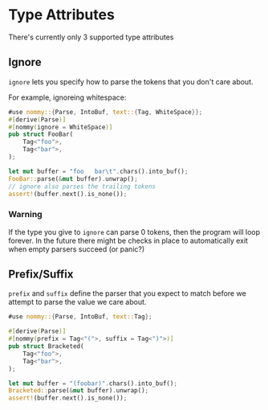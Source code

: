 # Type Attributes

There's currently only 3 supported type attributes

## Ignore

`ignore` lets you specify how to parse the tokens that you don't care about.

For example, ignoreing whitespace:

```rust
#use nommy::{Parse, IntoBuf, text::{Tag, WhiteSpace}};
#[derive(Parse)]
#[nommy(ignore = WhiteSpace)]
pub struct FooBar(
    Tag<"foo">,
    Tag<"bar">,
);

let mut buffer = "foo   bar\t".chars().into_buf();
FooBar::parse(&mut buffer).unwrap();
// ignore also parses the trailing tokens
assert!(buffer.next().is_none());
```

### Warning

If the type you give to `ignore` can parse 0 tokens, then the program will loop forever.
In the future there might be checks in place to automatically exit when empty parsers succeed (or panic?)

## Prefix/Suffix

`prefix` and `suffix` define the parser that you expect to match before we attempt to parse the value we care about.

```rust
#use nommy::{Parse, IntoBuf, text::Tag};

#[derive(Parse)]
#[nommy(prefix = Tag<"(">, suffix = Tag<")">)]
pub struct Bracketed(
    Tag<"foo">,
    Tag<"bar">,
);

let mut buffer = "(foobar)".chars().into_buf();
Bracketed::parse(&mut buffer).unwrap();
assert!(buffer.next().is_none());
```
